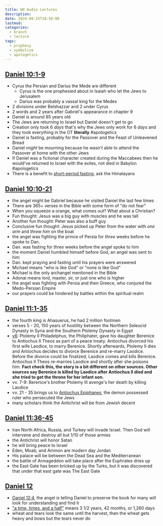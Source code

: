 ```yaml
---
title: W4 Audio Lectures
description: 
date: 2024-09-25T18:50:00
lastmod: 
categories:
  - branch
  - lecture
tags:
  - prophesy
  - symbolism
  - apologetics
---
```

## [Daniel 10:1](Daniel%2010.md#1)[](Daniel%2010.md#2)[](Daniel%2010.md#3)[](Daniel%2010.md#4)[](Daniel%2010.md#5)[](Daniel%2010.md#6)[](Daniel%2010.md#7)[](Daniel%2010.md#8)[-9](Daniel%2010.md#9)  
- Cyrus the Persian and Darius the Mede are different  
	- Cyrus is the one prophesied about in Isaiah who let the Jews to Jerusalem  
	- Darius was probably a vassal king for the Medes  
- 2 divisions under Belshazzar and 2 under Cyrus  
- 2 words and 2 years after Gabriel's appearance in chapter 9  
- Daniel is around 85 years old  
- The Jews are returning to Israel but Daniel doesn't get to go  
- Creation only took 6 *days* that's why the Jews only work for 6 *days* and they took everything in the OT **literally** #apologetics  
- Daniel is fasting, probably for the Passover and the Feast of Unleavened Bread  
- Daniel *might* be mourning because he wasn't able to attend the Passover at home with the other Jews  
- If Daniel was a fictional character created during the Maccabees then he would've returned to Israel with the exiles, not died in Babylon #apologetics  
- There is a benefit to [short-period fasting](short-period%20fasting.md), ask the Himalayans  
## [Daniel 10:10](Daniel%2010.md#10)[](Daniel%2010.md#11)[](Daniel%2010.md#12)[](Daniel%2010.md#13)[](Daniel%2010.md#14)[](Daniel%2010.md#15)[](Daniel%2010.md#16)[](Daniel%2010.md#17)[](Daniel%2010.md#18)[](Daniel%2010.md#19)[](Daniel%2010.md#20)[-21](Daniel%2010.md#21)  
- the angel might be Gabriel because he visited Daniel the last few times  
- There are 365+ verses in the Bible with some form of "do not fear"  
- When you squeeze a orange, what comes out? What about a Christian?  
- Fun thought: Jesus was a big guy with muscles and he was tall  
- Another fun thought: Peter was also a buff guy  
- Conclusive fun thought: Jesus picked up Peter from the water with *one arm* and *threw him* on the boat  
- the angel was fighting the prince of Persia for *three* weeks before he spoke to Dan.  
- Dan. was fasting for *three* weeks before the angel spoke to him  
- the moment Daniel humbled himself before God, an angel was sent to him  
- Dan. kept praying and fasting until his prayers were answered  
- Michael means "who is like God" or "none is like God"  
- Michael is the only archangel mentioned in the Bible  
- Adonai means lord, master, sir, or just one who is higher  
- the angel was fighting with Persia and then Greece, who conjured the Medo-Persian Empire  
- our prayers could be hindered by battles within the spiritual realm  
## [Daniel 11:1](Daniel%2011.md#1)[](Daniel%2011.md#2)[](Daniel%2011.md#3)[](Daniel%2011.md#4)[](Daniel%2011.md#5)[](Daniel%2011.md#6)[](Daniel%2011.md#7)[](Daniel%2011.md#8)[](Daniel%2011.md#9)[](Daniel%2011.md#10)[](Daniel%2011.md#11)[](Daniel%2011.md#12)[](Daniel%2011.md#13)[](Daniel%2011.md#14)[](Daniel%2011.md#15)[](Daniel%2011.md#16)[](Daniel%2011.md#17)[](Daniel%2011.md#18)[](Daniel%2011.md#19)[](Daniel%2011.md#20)[](Daniel%2011.md#21)[](Daniel%2011.md#22)[](Daniel%2011.md#23)[](Daniel%2011.md#24)[](Daniel%2011.md#25)[](Daniel%2011.md#26)[](Daniel%2011.md#27)[](Daniel%2011.md#28)[](Daniel%2011.md#29)[](Daniel%2011.md#30)[](Daniel%2011.md#31)[](Daniel%2011.md#32)[](Daniel%2011.md#33)[](Daniel%2011.md#34)[-35](Daniel%2011.md#35)  
- the fourth king is Ahasuerus, he had 2 million footmen  
- verses 5 - 20, 150 years of hostility between the Northern Seleucid Dynasty in Syria and the Southern Ptolemy Dynasty in Egypt  
- [v6](Dan%2011.md#6): Ptolemy II Philadelphus, the Philiphater, gave his daughter Berenice to Antiochus II Theos as part of a peace treaty. Antiochus divorced his first wife Laodice, to marry Berenice. Shortly afterwards, Ptolemy II dies and Antiochus decides to divorce Berenice and re-marry Laodice. Before the divorce could be finalized, Laodice comes and kills Berenice. Antiochus II Theos re-marries Laodice and shortly after she poisons him. **Fact check this, the story is a bit different on other sources. Other sources say Berenice is killed by Laodice after Antiochus II died and she tried to get the throne for her infant son.**  
- vv. 7-9: Berenice's brother Ptolemy III avenge's her death by killing Laodice  
- vv. 21 - 35 brings us to [Antiochus Epiphanes](202402141606.md), the demon possessed ruler who persecuted the Jews  
- many scholars think the Antichrist will be from Jewish decent  
## [Daniel 11:36](Daniel%2011.md#36)[](Daniel%2011.md#37)[](Daniel%2011.md#38)[](Daniel%2011.md#39)[](Daniel%2011.md#40)[](Daniel%2011.md#41)[](Daniel%2011.md#42)[](Daniel%2011.md#43)[](Daniel%2011.md#44)[-45](Daniel%2011.md#45)  
- Iran North Africa, Russia, and Turkey will invade Israel. Then God will intervene and destroy all but 1/10 of those armies  
- the Antichrist will honor Satan  
- he will bring peace to Israel  
- Eden, Moab, and Ammon are modern day Jordan  
- His palace will be between the Dead Sea and the Mediterranean  
- the battle of Armageddon will take place after the Euphrates dries up  
- the East Gate has been bricked up by the Turks, but it was discovered that under that east gate was The East Gate  
## [Daniel 12](Daniel%2012.md)  
- [Daniel 12:4](Daniel%2012.md#4), the angel is telling Daniel to preserve the book for many will look for understanding and find it  
- ["a time, times, and a half"](Daniel%2012.md#7) means 3 1/2 years, 42 months, or 1,260 days  
- wheat and tears look the same until the harvest, then the wheat gets heavy and bows but the tears never do  
  
  
  
